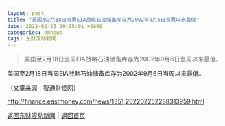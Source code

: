 ```yaml
---
layout: post
title: "美国至2月18日当周EIA战略石油储备库存为2002年9月6日当周以来最低"
date: 2022-02-25 00:05:01 +0800
categories: emnews
tags: 东财滚动新闻
---
```

> 美国至2月18日当周EIA战略石油储备库存为2002年9月6日当周以来最低。

<p>美国至2月18日当周EIA战略石油储备库存为2002年9月6日当周以来最低。</p><p class="em_media">（文章来源：智通财经网）</p>

<http://finance.eastmoney.com/news/1351,202202252288313959.html>

[返回东财滚动新闻](//finews.withounder.com/emnews/)｜[返回首页](//finews.withounder.com/)